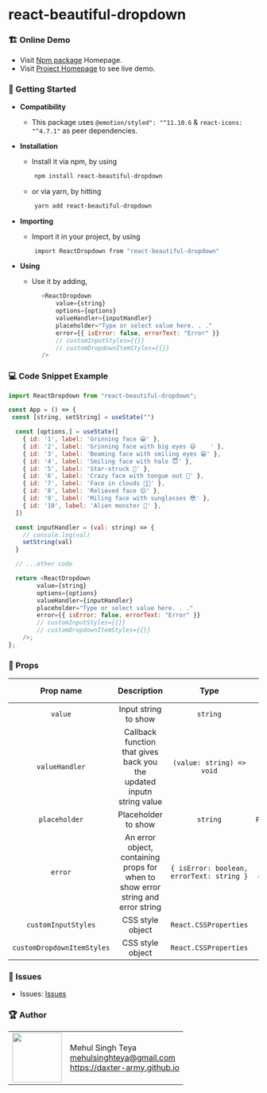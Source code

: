 # react-beautiful-dropdown

### 🏗️ Online Demo
* Visit [Npm package](https://www.npmjs.com/package/react-beautiful-dropdown) Homepage.
* Visit [Project Homepage](https://daxter-army.github.io/react-dropdown/) to see live demo.

### 🚀 Getting Started
- **Compatibility**
  - This package uses `@emotion/styled": "^11.10.6` & `react-icons: "^4.7.1"` as peer dependencies.

- **Installation**

  - Install it via npm, by using

  ```sh
      npm install react-beautiful-dropdown
  ```

  - or via yarn, by hitting

  ```sh
      yarn add react-beautiful-dropdown
  ```

- **Importing**

  - Import it in your project, by using

  ```sh
      import ReactDropdown from "react-beautiful-dropdown"
  ```

- **Using**
  - Use it by adding,
  ```javascript
		<ReactDropdown
			value={string}
			options={options}
			valueHandler={inputHandler}
			placeholder="Type or select value here. . ."
			error={{ isError: false, errorText: "Error" }}
			// customInputStyles={{}}
			// customDropdownItemStyles={{}}
		/>
  ```
### 💻 Code Snippet Example

```javascript
import ReactDropdown from "react-beautiful-dropdown";

const App = () => {
 const [string, setString] = useState("")

  const [options,] = useState([
    { id: '1', label: 'Grinning face 😀' },
    { id: '2', label: 'Grinning face with big eyes 😃	' },
    { id: '3', label: 'Beaming face with smiling eyes 😁' },
    { id: '4', label: 'Smiling face with halo 😇' },
    { id: '5', label: 'Star-struck 🤩' },
    { id: '6', label: 'Crazy face with tongue out 🤪' },
    { id: '7', label: 'Face in clouds 😶‍🌫️' },
    { id: '8', label: 'Relieved face 😌' },
    { id: '9', label: 'Miling face with sunglasses 😎' },
    { id: '10', label: 'Alien monster 👾' },
  ])

  const inputHandler = (val: string) => {
    // console.log(val)
    setString(val)
  }

  // ...other code

  return <ReactDropdown
		value={string}
		options={options}
		valueHandler={inputHandler}
		placeholder="Type or select value here. . ."
		error={{ isError: false, errorText: "Error" }}
		// customInputStyles={{}}
		// customDropdownItemStyles={{}}
	/>;
};
```

### 🧭 Props

| Prop name | Description | Type | Default value |
| :-------: | :---------: | :--: | :-----------: |
| `value`   | Input string to show | `string` | `"Sample value"` |
| `valueHandler` | Callback function that gives back you the updated inputn string value | `(value: string) => void` | `() => void` |
| `placeholder` | Placeholder to show | `string` | `Placeholder` |
| `error` | An error object, containing props for when to show error string and error string | `{ isError: boolean, errorText: string }` | `{ isError: false, errorText: '' }` | 
| `customInputStyles` | CSS style object | `React.CSSProperties` | `undefined` |
| `customDropdownItemStyles` | CSS style object | `React.CSSProperties` | `undefined` |

### 🐞 Issues

- Issues: [Issues](https://github.com/daxter-army/react-beautiful-dropdown/issues)

### 🏆 Author

<table>
  <tr>
    <td>
      <img src="https://github.com/daxter-army.png?s=100" width="100">
    </td>
    <td>
      Mehul Singh Teya<br />
      <a href="mailto:mehulsinghteya@gmail.com">mehulsinghteya@gmail.com</a><br />
      <a href="https://daxter-army.github.io">https://daxter-army.github.io</a>
    </td>
  </tr>
</table>

        
